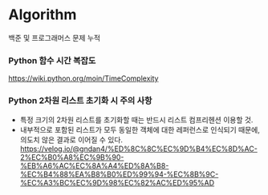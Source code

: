 # Algorithm
백준 및 프로그래머스 문제 누적

### Python 함수 시간 복잡도
https://wiki.python.org/moin/TimeComplexity

### Python 2차원 리스트 초기화 시 주의 사항
- 특정 크기의 2차원 리스트를 초기화할 때는 반드시 리스트 컴프리헨션 이용할 것.
- 내부적으로 포함된 리스트가 모두 동일한 객체에 대한 레퍼런스로 인식되기 때문에, 의도치 않은 결과로 이어질 수 있다.
https://velog.io/@gndan4/%ED%8C%8C%EC%9D%B4%EC%8D%AC-2%EC%B0%A8%EC%9B%90-%EB%A6%AC%EC%8A%A4%ED%8A%B8-%EC%B4%88%EA%B8%B0%ED%99%94-%EC%8B%9C-%EC%A3%BC%EC%9D%98%EC%82%AC%ED%95%AD
